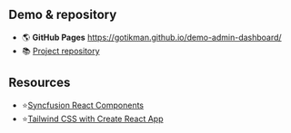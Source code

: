 ## Demo & repository
+ :earth_americas: **GitHub Pages** https://gotikman.github.io/demo-admin-dashboard/
+ :books: [Project repository](https://github.com/gotikman/JS-React-Redux/tree/master/React/admin-dashboard)

## Resources
+ ⭐[Syncfusion React Components](https://www.syncfusion.com/react-ui-components)
+ ⭐[Tailwind CSS with Create React App](https://tailwindcss.com/docs/guides/create-react-app)

